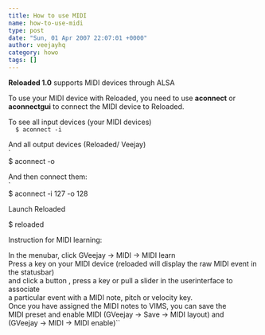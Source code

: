 ```yaml
---
title: How to use MIDI
name: how-to-use-midi
type: post
date: "Sun, 01 Apr 2007 22:07:01 +0000"
author: veejayhq
category: howo
tags: []
---
```

**Reloaded 1.0** supports MIDI devices through ALSA  

To use your MIDI device with Reloaded, you need to use **aconnect** or  
**aconnectgui** to connect the MIDI device to Reloaded.  

To see all input devices (your MIDI devices)  
`  
$ aconnect -i  
`  

And all output devices (Reloaded/ Veejay)  
`  
$ aconnect -o  


And then connect them:  
`  
$ aconnect -i 127 -o 128  


Launch Reloaded  

$ reloaded  


Instruction for MIDI learning:  

In the menubar, click GVeejay -> MIDI -> MIDI learn  
Press a key on your MIDI device (reloaded will display the raw MIDI event in the statusbar)  
and click a button , press a key or pull a slider in the userinterface to associate  
a particular event with a MIDI note, pitch or velocity key.  
Once you have assigned the MIDI notes to VIMS, you can save the  
MIDI preset and enable MIDI (GVeejay -> Save -> MIDI layout) and  
(GVeejay -> MIDI -> MIDI enable)``